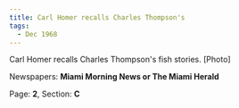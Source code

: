 ```yaml
---  
title: Carl Homer recalls Charles Thompson's  
tags:  
  - Dec 1968  
---  
```

  
Carl Homer recalls Charles Thompson's fish stories. [Photo]  
  
Newspapers: **Miami Morning News or The Miami Herald**  
  
Page: **2**, Section: **C** 
